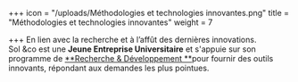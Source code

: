 +++
icon = "/uploads/Méthodologies et technologies innovantes.png"
title = "Méthodologies et technologies innovantes"
weight = 7

+++
En lien avec la recherche et à l’affût des dernières innovations.  
Sol &co est une **Jeune Entreprise Universitaire** et s'appuie sur son programme de [**Recherche & Développement **](https://sol-et-co.com/r-d/)pour fournir des outils innovants, répondant aux demandes les plus pointues.
